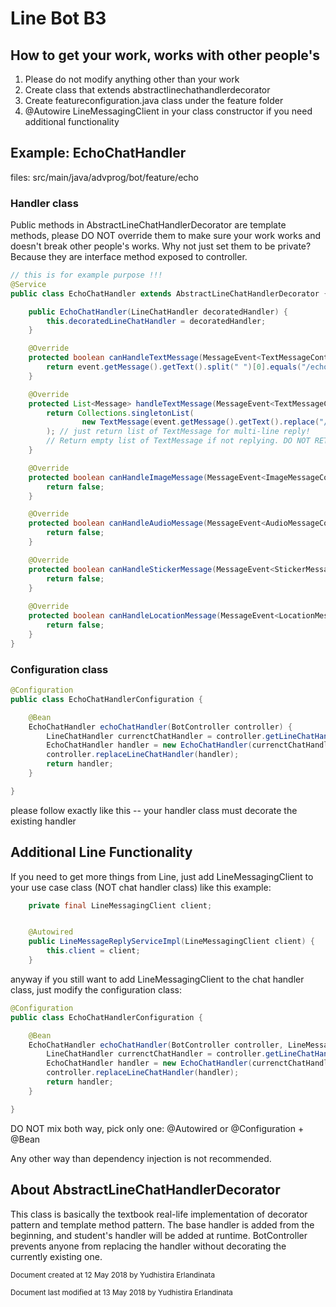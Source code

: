 # Line Bot B3

## How to get your work, works with other people's
1. Please do not modify anything other than your work
2. Create class that extends abstractlinechathandlerdecorator
3. Create featureconfiguration.java class under the feature folder
4. @Autowire LineMessagingClient in your class constructor if you need additional functionality

## Example: EchoChatHandler
files: src/main/java/advprog/bot/feature/echo

### Handler class
Public methods in AbstractLineChatHandlerDecorator are template methods, please DO NOT override them to make sure your work works and doesn't break other people's works.
Why not just set them to be private? Because they are interface method exposed to controller.
```java
// this is for example purpose !!!
@Service
public class EchoChatHandler extends AbstractLineChatHandlerDecorator {

    public EchoChatHandler(LineChatHandler decoratedHandler) {
        this.decoratedLineChatHandler = decoratedHandler;
    }

    @Override
    protected boolean canHandleTextMessage(MessageEvent<TextMessageContent> event) {
        return event.getMessage().getText().split(" ")[0].equals("/echo");
    }

    @Override
    protected List<Message> handleTextMessage(MessageEvent<TextMessageContent> event) {
        return Collections.singletonList(
                new TextMessage(event.getMessage().getText().replace("/echo", ""))
        ); // just return list of TextMessage for multi-line reply!
        // Return empty list of TextMessage if not replying. DO NOT RETURN NULL!!!
    }

    @Override
    protected boolean canHandleImageMessage(MessageEvent<ImageMessageContent> event) {
        return false;
    }

    @Override
    protected boolean canHandleAudioMessage(MessageEvent<AudioMessageContent> event) {
        return false;
    }

    @Override
    protected boolean canHandleStickerMessage(MessageEvent<StickerMessageContent> event) {
        return false;
    }
    
    @Override
    protected boolean canHandleLocationMessage(MessageEvent<LocationMessageContent> event) {
        return false;
    }
}

```

### Configuration class
```java
@Configuration
public class EchoChatHandlerConfiguration {

    @Bean
    EchoChatHandler echoChatHandler(BotController controller) {
        LineChatHandler currenctChatHandler = controller.getLineChatHandler();
        EchoChatHandler handler = new EchoChatHandler(currenctChatHandler);
        controller.replaceLineChatHandler(handler);
        return handler;
    }

}

```
please follow exactly like this -- your handler class must decorate the existing handler

## Additional Line Functionality
If you need to get more things from Line, just add LineMessagingClient to your use case class (NOT chat handler class) like this example:
```java
    private final LineMessagingClient client;


    @Autowired
    public LineMessageReplyServiceImpl(LineMessagingClient client) {
        this.client = client;
    }
```

anyway if you still want to add LineMessagingClient to the chat handler class, just modify the configuration class:
```java
@Configuration
public class EchoChatHandlerConfiguration {

    @Bean
    EchoChatHandler echoChatHandler(BotController controller, LineMessagingClient client) {
        LineChatHandler currenctChatHandler = controller.getLineChatHandler();
        EchoChatHandler handler = new EchoChatHandler(currenctChatHandler, client);
        controller.replaceLineChatHandler(handler);
        return handler;
    }

}
```
DO NOT mix both way, pick only one: @Autowired or @Configuration + @Bean

Any other way than dependency injection is not recommended.


## About AbstractLineChatHandlerDecorator
This class is basically the textbook real-life implementation of decorator pattern and template method pattern.
The base handler is added from the beginning, and student's handler will be added at runtime. BotController prevents anyone
from replacing the handler without decorating the currently existing one.


<sub>Document created at 12 May 2018 by Yudhistira Erlandinata</sub>

<sub>Document last modified at 13 May 2018 by Yudhistira Erlandinata</sub>
